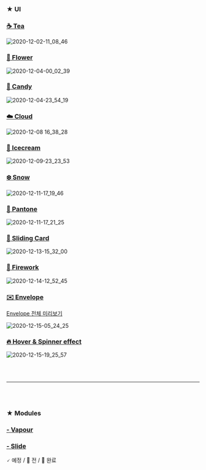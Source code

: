 
### ★ UI

### [☕ Tea](https://github.com/gr-p/css/tree/main/ui/1-Tea)

![2020-12-02-11_08_46](https://user-images.githubusercontent.com/54713067/100820018-b2861a00-3490-11eb-838f-392fd1840c0c.gif)

### [🌸 Flower](https://github.com/gr-p/css/tree/main/ui/2-Flower)

![2020-12-04-00_02_39](https://user-images.githubusercontent.com/54713067/101046832-ac915580-35c4-11eb-8b68-aa729c072b82.gif)

### [🍬 Candy](https://github.com/gr-p/css/tree/main/ui/3-Candy)

![2020-12-04-23_54_19](https://user-images.githubusercontent.com/54713067/101178368-44a64200-368c-11eb-87cd-0d22c3a7327a.gif)

### [☁️ Cloud](https://github.com/gr-p/css/tree/main/ui/4-Cloud)

![2020-12-08 16_38_28](https://user-images.githubusercontent.com/54713067/101454312-1bc7ca80-3974-11eb-8dbf-5f300a0afff1.gif)

### [🍦 Icecream](https://github.com/gr-p/css/tree/main/ui/5-Icecrea)

![2020-12-09-23_23_53](https://user-images.githubusercontent.com/54713067/101642703-a264d080-3a76-11eb-87d6-54b4d8555d18.gif)

### [❄️ Snow](https://github.com/gr-p/css/tree/main/ui/6-Snow)

![2020-12-11-17_19_46](https://user-images.githubusercontent.com/54713067/101880007-8fb4dd80-3bd5-11eb-9a6c-9cfaa44564c5.gif)

### [🎨 Pantone](https://github.com/gr-p/css/tree/main/ui/7-Pantone)

![2020-12-11-17_21_25](https://user-images.githubusercontent.com/54713067/101880010-93486480-3bd5-11eb-85ac-64af2d89d543.gif)

### [📇 Sliding Card](https://github.com/gr-p/css/tree/main/ui/8-Sliding-card)

![2020-12-13-15_32_00](https://user-images.githubusercontent.com/54713067/102004916-7ab48780-3d58-11eb-9a92-ce5bca0a93f9.gif)

### [🧨 Firework](https://github.com/gr-p/css/tree/main/ui/9-Firework)

![2020-12-14-12_52_45](https://user-images.githubusercontent.com/54713067/102038782-7d23e980-3e0b-11eb-86c3-3d032a2ae349.gif)

### [✉️ Envelope](https://github.com/gr-p/css/tree/main/ui/10-Envelope)

[Envelope 전체 미리보기](https://github.com/gr-p/interaction/blob/main/ui/10-Envelope/img/2020-12-15-05_16_47.gif)

![2020-12-15-05_24_25](https://user-images.githubusercontent.com/54713067/102131686-ecdeb680-3e95-11eb-9084-1a70f6e9a77a.gif)

### [🔥 Hover & Spinner effect](https://github.com/gr-p/css/tree/main/ui/11-Spinner-effect)

![2020-12-15-19_25_57](https://user-images.githubusercontent.com/54713067/102203113-83998a80-3f0b-11eb-8c3c-3b399ea95eca.gif)


<br/>
<br/>

***

<br/>
<br/>

### ★ Modules

### [- Vapour](https://github.com/gr-p/css/tree/main/modules/vapour)

### [- Slide](https://github.com/gr-p/css/tree/main/modules/slide)


🗸  예정 / 🌱 전 / 🌷 완료
